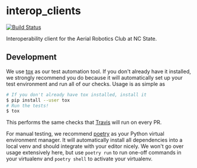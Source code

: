 # interop_clients

[![Build Status](https://travis-ci.com/ncsuarc/interop_clients.svg?branch=master)](https://travis-ci.com/ncsuarc/interop_clients)

Interoperability client for the Aerial Robotics Club at NC State.

## Development

We use [tox] as our test automation tool. If you don't already have it
installed, we strongly recommend you do because it will automatically set up
your test environment and run all of our checks. Usage is as simple as

```sh
# If you don't already have tox installed, install it
$ pip install --user tox
# Run the tests!
$ tox
```

[tox]: https://tox.readthedocs.io/en/latest/

This performs the same checks that [Travis] will run on every PR.

[Travis]: https://travis-ci.com/github/ncsuarc/interop_clients

For manual testing, we recommend [poetry] as your Python virtual environment
manager. It will automatically install all dependencies into a local venv and
should integrate with your editor nicely. We won't go over usage extensively
here, but use `poetry run` to run one-off commands in your virtualenv and
`poetry shell` to activate your virtualenv.

[poetry]: https://python-poetry.org/
